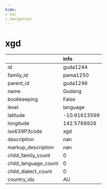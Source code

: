 ```yaml
---
hide:
- toc
- navigation
---
```

# xgd
|                      | info         |
|:---------------------|:-------------|
| id                   | guda1244     |
| family_id            | pama1250     |
| parent_id            | guda1246     |
| name                 | Gudang       |
| bookkeeping          | False        |
| level                | language     |
| latitude             | -10.91613599 |
| longitude            | 142.5768928  |
| iso639P3code         | xgd          |
| description          | nan          |
| markup_description   | nan          |
| child_family_count   | 0            |
| child_language_count | 0            |
| child_dialect_count  | 0            |
| country_ids          | AU           |